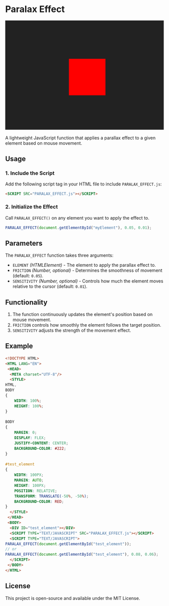 # Paralax Effect

<p align="center">
 <img src="https://raw.githubusercontent.com/TeomanDeniz/TeomanDeniz/refs/heads/main/images/repo_projects/paralax_effect/preview.gif">
</p>

A lightweight JavaScript function that applies a parallax effect to a given element based on mouse movement.

## Usage

### 1. Include the Script
Add the following script tag in your HTML file to include `PARALAX_EFFECT.js`:

```html
<SCRIPT SRC="PARALAX_EFFECT.js"></SCRIPT>
```

### 2. Initialize the Effect
Call `PARALAX_EFFECT()` on any element you want to apply the effect to.

```javascript
PARALAX_EFFECT(document.getElementById("myElement"), 0.05, 0.01);
```

## Parameters
The `PARALAX_EFFECT` function takes three arguments:

- `ELEMENT` *(HTMLElement)* - The element to apply the parallax effect to.
- `FRICTION` *(Number, optional)* - Determines the smoothness of movement (default: `0.05`).
- `SENSITIVITY` *(Number, optional)* - Controls how much the element moves relative to the cursor (default: `0.01`).

## Functionality
1. The function continuously updates the element's position based on mouse movement.
2. `FRICTION` controls how smoothly the element follows the target position.
3. `SENSITIVITY` adjusts the strength of the movement effect.

## Example
```html
<!DOCTYPE HTML>
<HTML LANG="EN">
 <HEAD>
  <META charset="UTF-8"/>
  <STYLE>
HTML,
BODY
{
	WIDTH: 100%;
	HEIGHT: 100%;
}

BODY
{
	MARGIN: 0;
	DISPLAY: FLEX;
	JUSTIFY-CONTENT: CENTER;
	BACKGROUND-COLOR: #222;
}

#test_element
{
	WIDTH: 100PX;
	MARGIN: AUTO;
	HEIGHT: 100PX;
	POSITION: RELATIVE;
	TRANSFORM: TRANSLATE(-50%, -50%);
	BACKGROUND-COLOR: RED;
}
  </STYLE>
 </HEAD>
 <BODY>
  <DIV ID="test_element"></DIV>
  <SCRIPT TYPE="TEXT/JAVASCRIPT" SRC="PARALAX_EFFECT.js"></SCRIPT>
  <SCRIPT TYPE="TEXT/JAVASCRIPT">
PARALAX_EFFECT(document.getElementById("test_element"));
// or
PARALAX_EFFECT(document.getElementById("test_element"), 0.08, 0.06);
  </SCRIPT>
 </BODY>
</HTML>
```

## License
This project is open-source and available under the MIT License.
